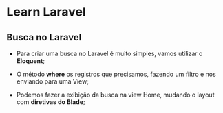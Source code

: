 # Learn Laravel


## Busca no Laravel
- Para criar uma busca no Laravel é muito simples, vamos utilizar o **Eloquent**;

- O método **where** os registros que precisamos, fazendo um filtro e nos enviando para uma View;

- Podemos fazer a exibição da busca na view Home, mudando o layout com **diretivas do Blade**;  


